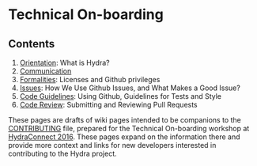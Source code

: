 # Technical On-boarding

## Contents

1. [Orientation](orientation.md): What is Hydra?
1. [Communication](communication.md)
1. [Formalities](formalities.md): Licenses and Github privileges
1. [Issues](issues.md): How We Use Github Issues, and What Makes a Good Issue?
1. [Code Guidelines](code.md): Using Github, Guidelines for Tests and Style
1. [Code Review](review.md): Submitting and Reviewing Pull Requests

These pages are drafts of wiki pages intended to be companions to the [CONTRIBUTING](https://github.com/projecthydra/hydra/blob/master/CONTRIBUTING.md)
file, prepared for the Technical On-boarding workshop at [HydraConnect 2016](https://wiki.duraspace.org/display/hydra/Hydra+Connect+2016).
These pages expand on the information there and provide more context and links for new developers
interested in contributing to the Hydra project.

